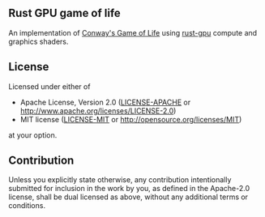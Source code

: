 ## Rust GPU game of life

An implementation of [Conway's Game of Life] using [rust-gpu] compute and graphics shaders.

[rust-gpu]: https://github.com/EmbarkStudios/rust-gpu
[Conway's Game of Life]: https://en.wikipedia.org/wiki/Conway%27s_Game_of_Life

## License

Licensed under either of

 * Apache License, Version 2.0
   ([LICENSE-APACHE](LICENSE-APACHE) or http://www.apache.org/licenses/LICENSE-2.0)
 * MIT license
   ([LICENSE-MIT](LICENSE-MIT) or http://opensource.org/licenses/MIT)

at your option.

## Contribution

Unless you explicitly state otherwise, any contribution intentionally submitted
for inclusion in the work by you, as defined in the Apache-2.0 license, shall be
dual licensed as above, without any additional terms or conditions.
